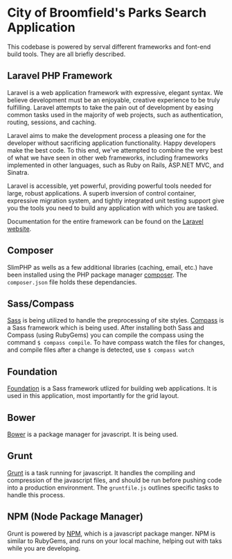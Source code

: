 # City of Broomfield's Parks Search Application

This codebase is powered by serval different frameworks and font-end build tools. They are all briefly described.

## Laravel PHP Framework

Laravel is a web application framework with expressive, elegant syntax. We believe development must be an enjoyable, creative experience to be truly fulfilling. Laravel attempts to take the pain out of development by easing common tasks used in the majority of web projects, such as authentication, routing, sessions, and caching.

Laravel aims to make the development process a pleasing one for the developer without sacrificing application functionality. Happy developers make the best code. To this end, we've attempted to combine the very best of what we have seen in other web frameworks, including frameworks implemented in other languages, such as Ruby on Rails, ASP.NET MVC, and Sinatra.

Laravel is accessible, yet powerful, providing powerful tools needed for large, robust applications. A superb inversion of control container, expressive migration system, and tightly integrated unit testing support give you the tools you need to build any application with which you are tasked.

Documentation for the entire framework can be found on the [Laravel website](http://laravel.com/docs).

## Composer

SlimPHP as wells as a few additional libraries (caching, email, etc.) have been installed using the PHP package manager [composer](http://getcomposer.org/). The ```composer.json``` file holds these dependancies.

## Sass/Compass

[Sass](http://sass-lang.com/) is being utilized to handle the preprocessing of site styles. [Compass](http://compass-style.org/) is a Sass framework which is being used. After installing both Sass and Compass (using RubyGems) you can compile the compass using the command ```$ compass compile```. To have compass watch the files for changes, and compile files after a change is detected, use ```$ compass watch```

## Foundation

[Foundation](http://foundation.zurb.com/) is a Sass framework utlized for building web applications. It is used in this application, most importantly for the grid layout.

## Bower

[Bower](http://bower.io/) is a package manager for javascript. It is being used.


## Grunt

[Grunt](http://gruntjs.com/) is a task running for javascript. It handles the compiling and compression of the javascript files, and should be run before pushing code into a production environment. The ```gruntfile.js``` outlines specific tasks to handle this process.

## NPM (Node Package Manager)

Grunt is powered by [NPM](https://npmjs.org/), which is a javascript package manger. NPM is similar to RubyGems, and runs on your local machine, helping out with taks while you are developing.
